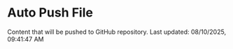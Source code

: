 # Auto Push File

Content that will be pushed to GitHub repository.
Last updated: 08/10/2025, 09:41:47 AM